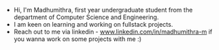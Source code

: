 - Hi, I'm Madhumithra, first year undergraduate student from the department of Computer Science and Engineering.
- I am keen on learning and working on fullstack projects.
- Reach out to me via linkedin - www.linkedin.com/in/madhumithra-m if you wanna work on some projects with me :)
  


<!---
mithra0612/mithra0612 is a ✨ special ✨ repository because its `README.md` (this file) appears on your GitHub profile.
You can click the Preview link to take a look at your changes.
--->
